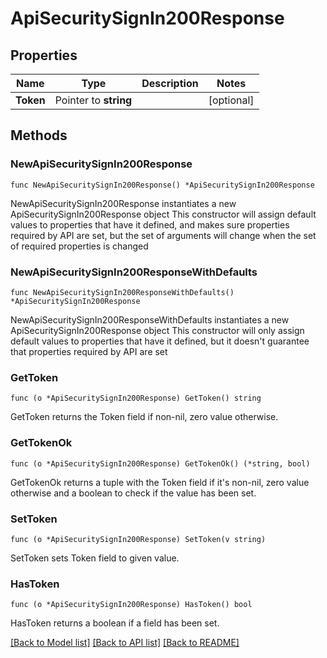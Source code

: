 # ApiSecuritySignIn200Response

## Properties

Name | Type | Description | Notes
------------ | ------------- | ------------- | -------------
**Token** | Pointer to **string** |  | [optional] 

## Methods

### NewApiSecuritySignIn200Response

`func NewApiSecuritySignIn200Response() *ApiSecuritySignIn200Response`

NewApiSecuritySignIn200Response instantiates a new ApiSecuritySignIn200Response object
This constructor will assign default values to properties that have it defined,
and makes sure properties required by API are set, but the set of arguments
will change when the set of required properties is changed

### NewApiSecuritySignIn200ResponseWithDefaults

`func NewApiSecuritySignIn200ResponseWithDefaults() *ApiSecuritySignIn200Response`

NewApiSecuritySignIn200ResponseWithDefaults instantiates a new ApiSecuritySignIn200Response object
This constructor will only assign default values to properties that have it defined,
but it doesn't guarantee that properties required by API are set

### GetToken

`func (o *ApiSecuritySignIn200Response) GetToken() string`

GetToken returns the Token field if non-nil, zero value otherwise.

### GetTokenOk

`func (o *ApiSecuritySignIn200Response) GetTokenOk() (*string, bool)`

GetTokenOk returns a tuple with the Token field if it's non-nil, zero value otherwise
and a boolean to check if the value has been set.

### SetToken

`func (o *ApiSecuritySignIn200Response) SetToken(v string)`

SetToken sets Token field to given value.

### HasToken

`func (o *ApiSecuritySignIn200Response) HasToken() bool`

HasToken returns a boolean if a field has been set.


[[Back to Model list]](../README.md#documentation-for-models) [[Back to API list]](../README.md#documentation-for-api-endpoints) [[Back to README]](../README.md)


